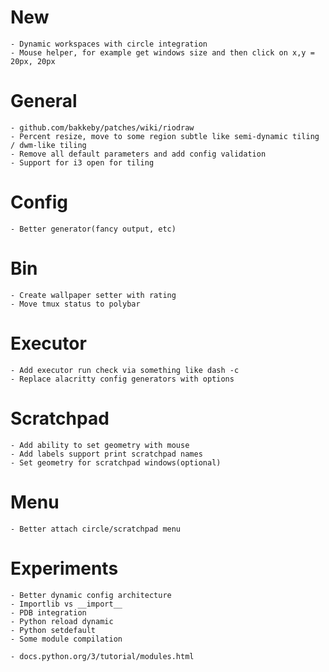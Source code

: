 # New
    - Dynamic workspaces with circle integration
    - Mouse helper, for example get windows size and then click on x,y = 20px, 20px

# General
    - github.com/bakkeby/patches/wiki/riodraw
    - Percent resize, move to some region subtle like semi-dynamic tiling / dwm-like tiling
    - Remove all default parameters and add config validation
    - Support for i3 open for tiling

# Config
    - Better generator(fancy output, etc)

# Bin
    - Create wallpaper setter with rating
    - Move tmux status to polybar

# Executor
    - Add executor run check via something like dash -c
    - Replace alacritty config generators with options

# Scratchpad
    - Add ability to set geometry with mouse
    - Add labels support print scratchpad names
    - Set geometry for scratchpad windows(optional)

# Menu
    - Better attach circle/scratchpad menu

# Experiments
    - Better dynamic config architecture
    - Importlib vs __import__
    - PDB integration
    - Python reload dynamic
    - Python setdefault
    - Some module compilation

    - docs.python.org/3/tutorial/modules.html
